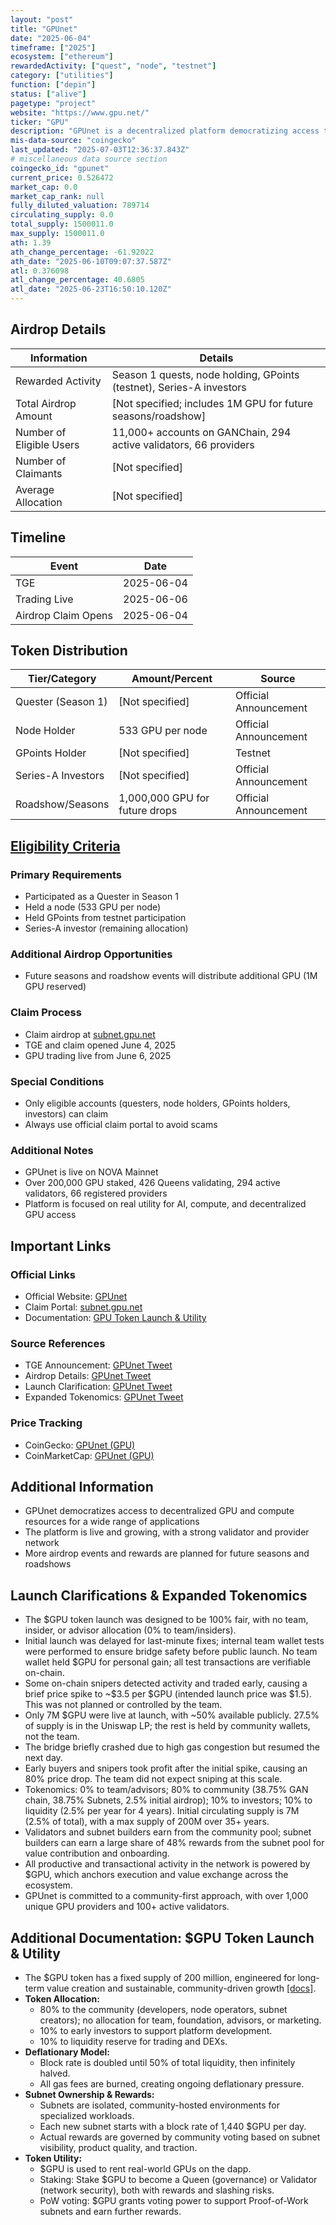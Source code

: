 ```yaml
---
layout: "post"
title: "GPUnet"
date: "2025-06-04"
timeframe: ["2025"]
ecosystem: ["ethereum"]
rewardedActivity: ["quest", "node", "testnet"]
category: ["utilities"]
function: ["depin"]
status: ["alive"]
pagetype: "project"
website: "https://www.gpu.net/"
ticker: "GPU"
description: "GPUnet is a decentralized platform democratizing access to high-performance computing and GPU resources for AI, data analysis, and scientific research."
mis-data-source: "coingecko"
last_updated: "2025-07-03T12:36:37.843Z"
# miscellaneous data source section
coingecko_id: "gpunet"
current_price: 0.526472
market_cap: 0.0
market_cap_rank: null
fully_diluted_valuation: 789714
circulating_supply: 0.0
total_supply: 1500011.0
max_supply: 1500011.0
ath: 1.39
ath_change_percentage: -61.92022
ath_date: "2025-06-10T09:07:37.587Z"
atl: 0.376098
atl_change_percentage: 40.6805
atl_date: "2025-06-23T16:50:10.120Z"
---
```


## Airdrop Details

| Information              | Details                                                     |
| ------------------------ | ----------------------------------------------------------- |
| Rewarded Activity        | Season 1 quests, node holding, GPoints (testnet), Series-A investors |
| Total Airdrop Amount     | [Not specified; includes 1M GPU for future seasons/roadshow] |
| Number of Eligible Users | 11,000+ accounts on GANChain, 294 active validators, 66 providers |
| Number of Claimants      | [Not specified]                                             |
| Average Allocation       | [Not specified]                                             |

## Timeline

| Event               | Date                                           |
| ------------------- | ---------------------------------------------- |
| TGE                 | 2025-06-04                                     |
| Trading Live        | 2025-06-06                                     |
| Airdrop Claim Opens | 2025-06-04                                     |

## Token Distribution

| Tier/Category      | Amount/Percent                | Source                    |
| ------------------ | ---------------------------- | ------------------------- |
| Quester (Season 1) | [Not specified]               | Official Announcement     |
| Node Holder        | 533 GPU per node              | Official Announcement     |
| GPoints Holder     | [Not specified]               | Testnet                   |
| Series-A Investors | [Not specified]               | Official Announcement     |
| Roadshow/Seasons   | 1,000,000 GPU for future drops| Official Announcement     |

## [Eligibility Criteria](https://x.com/gpunet/status/1930222021188956439)

### Primary Requirements

- Participated as a Quester in Season 1
- Held a node (533 GPU per node)
- Held GPoints from testnet participation
- Series-A investor (remaining allocation)

### Additional Airdrop Opportunities

- Future seasons and roadshow events will distribute additional GPU (1M GPU reserved)

### Claim Process

- Claim airdrop at [subnet.gpu.net](http://subnet.gpu.net)
- TGE and claim opened June 4, 2025
- GPU trading live from June 6, 2025

### Special Conditions

- Only eligible accounts (questers, node holders, GPoints holders, investors) can claim
- Always use official claim portal to avoid scams

### Additional Notes

- GPUnet is live on NOVA Mainnet
- Over 200,000 GPU staked, 426 Queens validating, 294 active validators, 66 registered providers
- Platform is focused on real utility for AI, compute, and decentralized GPU access

## Important Links

### Official Links

- Official Website: [GPUnet](https://www.gpu.net/)
- Claim Portal: [subnet.gpu.net](http://subnet.gpu.net)
- Documentation: [GPU Token Launch & Utility](https://docs.gpu.net/usdgpu-token-launch)

### Source References

- TGE Announcement: [GPUnet Tweet](https://x.com/gpunet/status/1930208861731868947)
- Airdrop Details: [GPUnet Tweet](https://x.com/gpunet/status/1930208861731868947)
- Launch Clarification: [GPUnet Tweet](https://x.com/gpunet/status/1932862685508743302)
- Expanded Tokenomics: [GPUnet Tweet](https://x.com/gpunet/status/1930975386969768161)

### Price Tracking

- CoinGecko: [GPUnet (GPU)](https://www.coingecko.com/en/coins/gpunet)
- CoinMarketCap: [GPUnet (GPU)](https://coinmarketcap.com/currencies/gpunet/)

## Additional Information

- GPUnet democratizes access to decentralized GPU and compute resources for a wide range of applications
- The platform is live and growing, with a strong validator and provider network
- More airdrop events and rewards are planned for future seasons and roadshows

## Launch Clarifications & Expanded Tokenomics

- The $GPU token launch was designed to be 100% fair, with no team, insider, or advisor allocation (0% to team/insiders).
- Initial launch was delayed for last-minute fixes; internal team wallet tests were performed to ensure bridge safety before public launch. No team wallet held $GPU for personal gain; all test transactions are verifiable on-chain.
- Some on-chain snipers detected activity and traded early, causing a brief price spike to ~$3.5 per $GPU (intended launch price was $1.5). This was not planned or controlled by the team.
- Only 7M $GPU were live at launch, with ~50% available publicly. 27.5% of supply is in the Uniswap LP; the rest is held by community wallets, not the team.
- The bridge briefly crashed due to high gas congestion but resumed the next day.
- Early buyers and snipers took profit after the initial spike, causing an 80% price drop. The team did not expect sniping at this scale.
- Tokenomics: 0% to team/advisors; 80% to community (38.75% GAN chain, 38.75% Subnets, 2.5% initial airdrop); 10% to investors; 10% to liquidity (2.5% per year for 4 years). Initial circulating supply is 7M (2.5% of total), with a max supply of 200M over 35+ years.
- Validators and subnet builders earn from the community pool; subnet builders can earn a large share of 48% rewards from the subnet pool for value contribution and onboarding.
- All productive and transactional activity in the network is powered by $GPU, which anchors execution and value exchange across the ecosystem.
- GPUnet is committed to a community-first approach, with over 1,000 unique GPU providers and 100+ active validators.

## Additional Documentation: $GPU Token Launch & Utility

- The $GPU token has a fixed supply of 200 million, engineered for long-term value creation and sustainable, community-driven growth [[docs]](https://docs.gpu.net/usdgpu-token-launch).
- **Token Allocation:**
  - 80% to the community (developers, node operators, subnet creators); no allocation for team, foundation, advisors, or marketing.
  - 10% to early investors to support platform development.
  - 10% to liquidity reserve for trading and DEXs.
- **Deflationary Model:**
  - Block rate is doubled until 50% of total liquidity, then infinitely halved.
  - All gas fees are burned, creating ongoing deflationary pressure.
- **Subnet Ownership & Rewards:**
  - Subnets are isolated, community-hosted environments for specialized workloads.
  - Each new subnet starts with a block rate of 1,440 $GPU per day.
  - Actual rewards are governed by community voting based on subnet visibility, product quality, and traction.
- **Token Utility:**
  - $GPU is used to rent real-world GPUs on the dapp.
  - Staking: Stake $GPU to become a Queen (governance) or Validator (network security), both with rewards and slashing risks.
  - PoW voting: $GPU grants voting power to support Proof-of-Work subnets and earn further rewards.